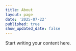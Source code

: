 ```yaml
---
title: About
layout: page
date: '2025-07-22'
published: true
show_updated_date: false
---
```


Start writing your content here.